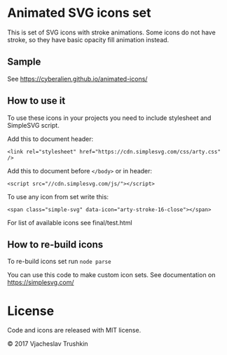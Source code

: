 # Animated SVG icons set

This is set of SVG icons with stroke animations.
Some icons do not have stroke, so they have basic opacity fill animation instead.


## Sample

See https://cyberalien.github.io/animated-icons/


## How to use it

To use these icons in your projects you need to include stylesheet and SimpleSVG script.

Add this to document header:

    <link rel="stylesheet" href="https://cdn.simplesvg.com/css/arty.css" />
    
Add this to document before ```</body>``` or in header:

    <script src="//cdn.simplesvg.com/js/"></script>
    
To use any icon from set write this:

    <span class="simple-svg" data-icon="arty-stroke-16-close"></span>

For list of available icons see final/test.html


## How to re-build icons

To re-build icons set run ```node parse```

You can use this code to make custom icon sets. See documentation on https://simplesvg.com/


# License

Code and icons are released with MIT license.

© 2017 Vjacheslav Trushkin
